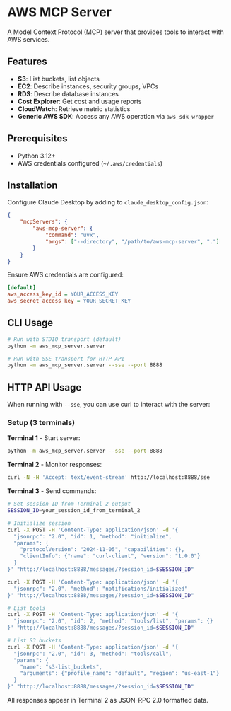# AWS MCP Server

A Model Context Protocol (MCP) server that provides tools to interact with AWS services.

## Features

- **S3**: List buckets, list objects
- **EC2**: Describe instances, security groups, VPCs
- **RDS**: Describe database instances
- **Cost Explorer**: Get cost and usage reports
- **CloudWatch**: Retrieve metric statistics
- **Generic AWS SDK**: Access any AWS operation via `aws_sdk_wrapper`

## Prerequisites

- Python 3.12+
- AWS credentials configured (`~/.aws/credentials`)

## Installation

Configure Claude Desktop by adding to `claude_desktop_config.json`:

```json
{
    "mcpServers": {
        "aws-mcp-server": {
            "command": "uvx",
            "args": ["--directory", "/path/to/aws-mcp-server", "."]
        }
    }
}
```

Ensure AWS credentials are configured:

```ini
[default]
aws_access_key_id = YOUR_ACCESS_KEY
aws_secret_access_key = YOUR_SECRET_KEY
```

## CLI Usage

```bash
# Run with STDIO transport (default)
python -m aws_mcp_server.server

# Run with SSE transport for HTTP API
python -m aws_mcp_server.server --sse --port 8888
```

## HTTP API Usage

When running with `--sse`, you can use curl to interact with the server:

### Setup (3 terminals)

**Terminal 1** - Start server:

```bash
python -m aws_mcp_server.server --sse --port 8888
```

**Terminal 2** - Monitor responses:

```bash
curl -N -H 'Accept: text/event-stream' http://localhost:8888/sse
```

**Terminal 3** - Send commands:

```bash
# Set session ID from Terminal 2 output
SESSION_ID=your_session_id_from_terminal_2

# Initialize session
curl -X POST -H 'Content-Type: application/json' -d '{
  "jsonrpc": "2.0", "id": 1, "method": "initialize",
  "params": {
    "protocolVersion": "2024-11-05", "capabilities": {},
    "clientInfo": {"name": "curl-client", "version": "1.0.0"}
  }
}' "http://localhost:8888/messages/?session_id=$SESSION_ID"

curl -X POST -H 'Content-Type: application/json' -d '{
  "jsonrpc": "2.0", "method": "notifications/initialized"
}' "http://localhost:8888/messages/?session_id=$SESSION_ID"

# List tools
curl -X POST -H 'Content-Type: application/json' -d '{
  "jsonrpc": "2.0", "id": 2, "method": "tools/list", "params": {}
}' "http://localhost:8888/messages/?session_id=$SESSION_ID"

# List S3 buckets
curl -X POST -H 'Content-Type: application/json' -d '{
  "jsonrpc": "2.0", "id": 3, "method": "tools/call",
  "params": {
    "name": "s3-list_buckets",
    "arguments": {"profile_name": "default", "region": "us-east-1"}
  }
}' "http://localhost:8888/messages/?session_id=$SESSION_ID"
```

All responses appear in Terminal 2 as JSON-RPC 2.0 formatted data.
